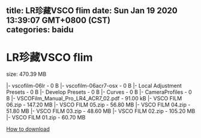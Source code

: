 
title: LR珍藏VSCO flim
date: Sun Jan 19 2020 13:39:07 GMT+0800 (CST)    
categories: baidu
---

# LR珍藏VSCO flim
size: 470.39 MB
 
 
|- vscofilm-06lr - 0 B
|- vscofilm-06acr7-osx - 0 B
|- Local Adjustment Presets - 0 B
|- Develop Presets - 0 B
|- Curves - 0 B
|- CameraProfiles - 0 B
|- VSCOFilm_Manual_Pro_LR4_ACR7_02.pdf - 91.00 kB
|- VSCO FILM 06.zip - 147.20 MB
|- VSCO FILM 05.zip - 56.80 MB
|- VSCO FILM 04.zip - 51.80 MB
|- VSCO FILM 03.zip - 48.60 MB
|- VSCO FILM 02.zip - 105.20 MB
|- VSCO FILM 01.zip - 60.70 MB

[How to download](https://bpcam.bemobtrk.com/go/2ceec3aa-1ca2-46d6-b9ff-aaa5c184517c?jno=4905)